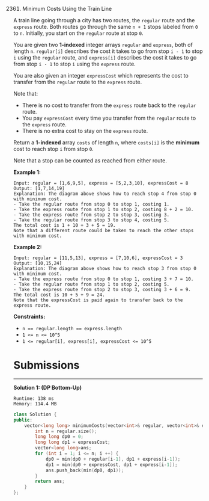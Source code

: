 2361. Minimum Costs Using the Train Line

A train line going through a city has two routes, the `regular` route and the `express` route. Both routes go through the same `n + 1` stops labeled from `0` to `n`. Initially, you start on the `regular` route at stop `0`.

You are given two **1-indexed** integer arrays `regular` and `express`, both of length `n`. `regular[i]` describes the cost it takes to go from stop `i - 1` to stop `i` using the `regular` route, and `express[i]` describes the cost it takes to go from stop `i - 1` to stop `i` using the `express` route.

You are also given an integer `expressCost` which represents the cost to transfer from the `regular` route to the `express` route.

Note that:

* There is no cost to transfer from the `express` route back to the `regular` route.
* You pay `expressCost` every time you transfer from the `regular` route to the `express` route.
* There is no extra cost to stay on the `express` route.

Return a **1-indexed** array `costs` of length `n`, where `costs[i]` is the **minimum** cost to reach stop `i` from stop `0`.

Note that a stop can be counted as reached from either route.

 

**Example 1:**

```
Input: regular = [1,6,9,5], express = [5,2,3,10], expressCost = 8
Output: [1,7,14,19]
Explanation: The diagram above shows how to reach stop 4 from stop 0 with minimum cost.
- Take the regular route from stop 0 to stop 1, costing 1.
- Take the express route from stop 1 to stop 2, costing 8 + 2 = 10.
- Take the express route from stop 2 to stop 3, costing 3.
- Take the regular route from stop 3 to stop 4, costing 5.
The total cost is 1 + 10 + 3 + 5 = 19.
Note that a different route could be taken to reach the other stops with minimum cost.
```

**Example 2:**

```
Input: regular = [11,5,13], express = [7,10,6], expressCost = 3
Output: [10,15,24]
Explanation: The diagram above shows how to reach stop 3 from stop 0 with minimum cost.
- Take the express route from stop 0 to stop 1, costing 3 + 7 = 10.
- Take the regular route from stop 1 to stop 2, costing 5.
- Take the express route from stop 2 to stop 3, costing 3 + 6 = 9.
The total cost is 10 + 5 + 9 = 24.
Note that the expressCost is paid again to transfer back to the express route.
```

**Constraints:**

* `n == regular.length == express.length`
* `1 <= n <= 10^5`
* `1 <= regular[i], express[i], expressCost <= 10^5`

# Submissions
---
**Solution 1: (DP Bottom-Up)**
```
Runtime: 138 ms
Memory: 114.4 MB
```
```c++
class Solution {
public:
    vector<long long> minimumCosts(vector<int>& regular, vector<int>& express, int expressCost) {
        int n = regular.size();
        long long dp0 = 0;
        long long dp1 = expressCost;
        vector<long long>ans;
        for (int i = 1; i <= n; i ++) {
            dp0 = min(dp0 + regular[i-1], dp1 + express[i-1]);
            dp1 = min(dp0 + expressCost, dp1 + express[i-1]);
            ans.push_back(min(dp0, dp1));
        }
        return ans;
    }
};
```

